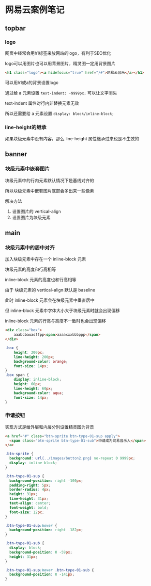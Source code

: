 # 网易云案例笔记

## topbar

### logo

网页中经常会用h1标签来放网站的logo，有利于SEO优化

logo可以用图片也可以用背景图片，精灵图一定用背景图片

```html
<h1 class="logo"><a hidefocus="true" href="/#">网易云音乐</a></h1>
```

可以用h1或a的背景设置logo

通过给 a 元素设置 `text-indent: -9999px;` 可以让文字消失

text-indent 属性对行内非替换元素无效

所以还需要给 a 元素设置 `display: block/inline-block;`

### line-height的继承

如果块级元素中没有内容，那么 line-height 属性继承过来也是不生效的

## banner

### 块级元素中嵌套图片

块级元素中的行内元素默认情况下是基线对齐的

所以块级元素中嵌套图片底部会多出来一些像素

解决方法

1. 设置图片的 vertical-align
2. 设置图片为块级元素

## main

### 块级元素中的居中对齐

加入块级元素中存在一个 inline-block 元素

块级元素的高度和行高相等

inline-block 元素的高度也和行高相等

由于 块级元素的 vertical-align 默认是 baseline

此时 inline-block 元素会在块级元素中垂直居中

但 inline-block 元素中字体大小大于块级元素时就会出现偏移

inline-block 元素的行高与高度不一致时也会出现偏移

```html
<div class="box">
	aaabcbauasffpp<span>aaaaxxxbbbppp</span>
</div>
```

```css
.box {
    height: 200px;
    line-height: 200px;
    background-color: orange;
    font-size: 14px;
}
.box span {
    display: inline-block;
    height: 60px;
    line-height: 60px;
    background-color: aqua;
    font-size: 14px;
}
```

### 申请按钮

实现方式是给外层和内层分别设置精灵图为背景

```html
<a href="#" class="btn-sprite btn-type-01-sup apply">
  <span class="btn-sprite btn-type-01-sub">申请成为网易音乐人</span>
</a>
```

```css
.btn-sprite {
  background: url(../images/button2.png) no-repeat 0 9999px;
  display: inline-block;
}

.btn-type-01-sup {
  background-position: right -100px;
  padding-right: 5px;
  border-radius: 4px;
  height: 31px;
  line-height: 31px;
  text-align: center;
  font-weight: bold;
  font-size: 12px;
}

.btn-type-01-sup:hover {
  background-position: right -182px;
}

.btn-type-01-sub {
  display: block;
  background-position: 0 -59px;
  height: 31px;
}

.btn-type-01-sup:hover .btn-type-01-sub {
  background-position: 0 -141px;
}
```

